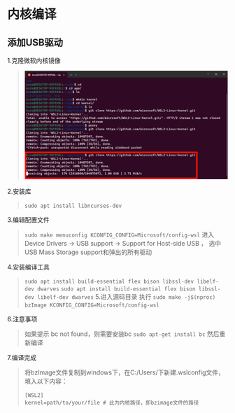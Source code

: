 # 内核编译

## 添加USB驱动
1.克隆微软内核镜像
> ![](./1.png)

2.安装库
> ```sudo apt install libncurses-dev```

3.编辑配置文件
> ```sudo make menuconfig KCONFIG_CONFIG=Microsoft/config-wsl```
> 进入Device Drivers -> USB support -> Support for Host-side USB ，
> 选中 USB Mass Storage support和弹出的所有驱动

4.安装编译工具
> ```sudo apt install build-essential flex bison libssl-dev libelf-dev dwarves```
> ```sudo apt install build-essential flex bison libssl-dev libelf-dev dwarves```
5.进入源码目录
> 执行 ```sudo make -j$(nproc) bzImage KCONFIG_CONFIG=Microsoft/config-wsl```


6.注意事项
> 如果提示 bc not found，则需要安装bc
> ```sudo apt-get install bc```
> 然后重新编译


7.编译完成
> 将bzImage文件复制到windows下，在C:/Users/<username>下新建.wslconfig文件，填入以下内容：
> ```
> [WSL2]
> kernel=path/to/your/file # 此为内核路径，即bzimage文件的路径
```
